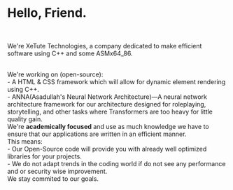 <h1><strong>Hello, Friend.</strong></h1><br>
<p>We're XeTute Technologies, a company dedicated to make efficient software using C++ and some ASMx64_86.</p><br>
We're working on (open-source):<br>
- A HTML & CSS framework which will allow for dynamic element rendering using C++.<br>
- ANNA(Asadullah's Neural Network Architecture)—A neural network architecture framework for our architecture designed for roleplaying, storytelling, and other tasks where Transformers are too heavy for little quality gain.<br>
We're <strong>academically focused</strong> and use as much knowledge we have to ensure that our applications are written in an efficient manner.<br>
This means:<br>
- Our Open-Source code will provide you with already well optimized libraries for your projects.<br>
- We do not adapt trends in the coding world if do not see any performance and or security wise improvement.<br>
We stay commited to our goals.
